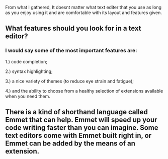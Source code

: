 From what I gathered, It doesnt matter what text editer that you use as long as you enjoy using it and are comfortable with its layout and features given.

## What features should you look for in a text editor? 

### I would say some of the most important features are: 

1.) code completion; 

2.) syntax highlighting;

3.) a nice variety of themes (to reduce eye strain and fatigue);
 
4.) and the ability to choose from a healthy selection of extensions available when you need them.

## There is a kind of shorthand language called Emmet that can help. Emmet will speed up your code writing faster than you can imagine. Some text editors come with Emmet built right in, or Emmet can be added by the means of an extension.

